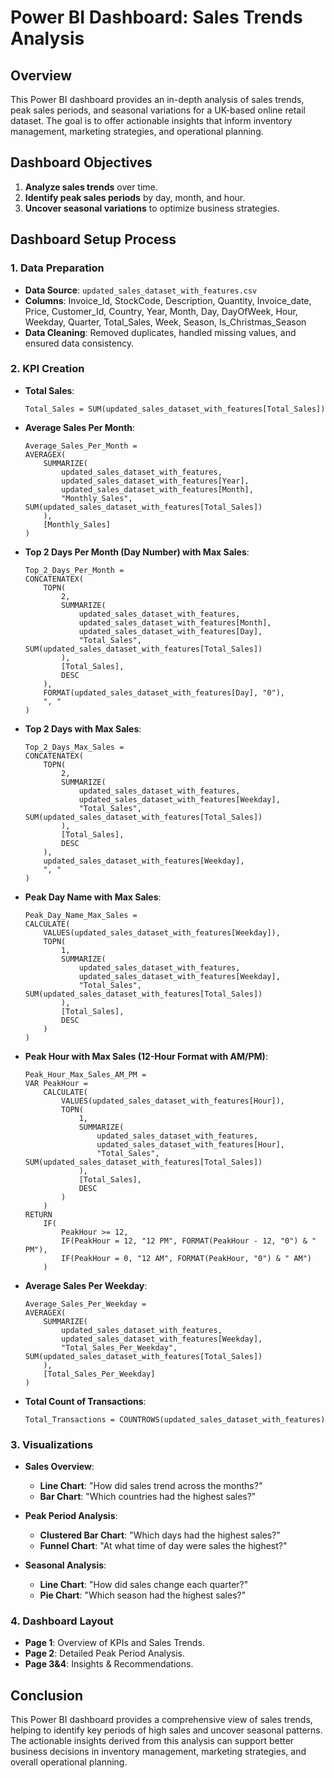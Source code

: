 # Power BI Dashboard: Sales Trends Analysis

## Overview
This Power BI dashboard provides an in-depth analysis of sales trends, peak sales periods, and seasonal variations for a UK-based online retail dataset. The goal is to offer actionable insights that inform inventory management, marketing strategies, and operational planning.

## Dashboard Objectives
1. **Analyze sales trends** over time.
2. **Identify peak sales periods** by day, month, and hour.
3. **Uncover seasonal variations** to optimize business strategies.

## Dashboard Setup Process

### 1. **Data Preparation**
   - **Data Source**: `updated_sales_dataset_with_features.csv`
   - **Columns**: Invoice_Id, StockCode, Description, Quantity, Invoice_date, Price, Customer_Id, Country, Year, Month, Day, DayOfWeek, Hour, Weekday, Quarter, Total_Sales, Week, Season, Is_Christmas_Season
   - **Data Cleaning**: Removed duplicates, handled missing values, and ensured data consistency.

### 2. **KPI Creation**
   - **Total Sales**:
     ```dax
     Total_Sales = SUM(updated_sales_dataset_with_features[Total_Sales])
     ```

   - **Average Sales Per Month**:
     ```dax
     Average_Sales_Per_Month = 
     AVERAGEX(
         SUMMARIZE(
             updated_sales_dataset_with_features,
             updated_sales_dataset_with_features[Year],
             updated_sales_dataset_with_features[Month],
             "Monthly_Sales", SUM(updated_sales_dataset_with_features[Total_Sales])
         ),
         [Monthly_Sales]
     )
     ```

   - **Top 2 Days Per Month (Day Number) with Max Sales**:
     ```dax
     Top_2_Days_Per_Month = 
     CONCATENATEX(
         TOPN(
             2,
             SUMMARIZE(
                 updated_sales_dataset_with_features,
                 updated_sales_dataset_with_features[Month],
                 updated_sales_dataset_with_features[Day],
                 "Total_Sales", SUM(updated_sales_dataset_with_features[Total_Sales])
             ),
             [Total_Sales],
             DESC
         ),
         FORMAT(updated_sales_dataset_with_features[Day], "0"),
         ", "
     )
     ```

   - **Top 2 Days with Max Sales**:
     ```dax
     Top_2_Days_Max_Sales = 
     CONCATENATEX(
         TOPN(
             2,
             SUMMARIZE(
                 updated_sales_dataset_with_features,
                 updated_sales_dataset_with_features[Weekday],
                 "Total_Sales", SUM(updated_sales_dataset_with_features[Total_Sales])
             ),
             [Total_Sales],
             DESC
         ),
         updated_sales_dataset_with_features[Weekday],
         ", "
     )
     ```

   - **Peak Day Name with Max Sales**:
     ```dax
     Peak_Day_Name_Max_Sales = 
     CALCULATE(
         VALUES(updated_sales_dataset_with_features[Weekday]),
         TOPN(
             1,
             SUMMARIZE(
                 updated_sales_dataset_with_features,
                 updated_sales_dataset_with_features[Weekday],
                 "Total_Sales", SUM(updated_sales_dataset_with_features[Total_Sales])
             ),
             [Total_Sales],
             DESC
         )
     )
     ```

   - **Peak Hour with Max Sales (12-Hour Format with AM/PM)**:
     ```dax
     Peak_Hour_Max_Sales_AM_PM = 
     VAR PeakHour = 
         CALCULATE(
             VALUES(updated_sales_dataset_with_features[Hour]),
             TOPN(
                 1,
                 SUMMARIZE(
                     updated_sales_dataset_with_features,
                     updated_sales_dataset_with_features[Hour],
                     "Total_Sales", SUM(updated_sales_dataset_with_features[Total_Sales])
                 ),
                 [Total_Sales],
                 DESC
             )
         )
     RETURN
         IF(
             PeakHour >= 12,
             IF(PeakHour = 12, "12 PM", FORMAT(PeakHour - 12, "0") & " PM"),
             IF(PeakHour = 0, "12 AM", FORMAT(PeakHour, "0") & " AM")
         )
     ```

   - **Average Sales Per Weekday**:
     ```dax
     Average_Sales_Per_Weekday = 
     AVERAGEX(
         SUMMARIZE(
             updated_sales_dataset_with_features,
             updated_sales_dataset_with_features[Weekday],
             "Total_Sales_Per_Weekday", SUM(updated_sales_dataset_with_features[Total_Sales])
         ),
         [Total_Sales_Per_Weekday]
     )
     ```

   - **Total Count of Transactions**:
     ```dax
     Total_Transactions = COUNTROWS(updated_sales_dataset_with_features)
     ```

### 3. **Visualizations**
   - **Sales Overview**:
     - **Line Chart**: "How did sales trend across the months?"
     - **Bar Chart**: "Which countries had the highest sales?"

   - **Peak Period Analysis**:
     - **Clustered Bar Chart**: "Which days had the highest sales?"
     - **Funnel Chart**: "At what time of day were sales the highest?"

   - **Seasonal Analysis**:
     - **Line Chart**: "How did sales change each quarter?"
     - **Pie Chart**: "Which season had the highest sales?"

### 4. **Dashboard Layout**
   - **Page 1**: Overview of KPIs and Sales Trends.
   - **Page 2**: Detailed Peak Period Analysis.
   - **Page 3&4**: Insights & Recommendations.

## Conclusion
This Power BI dashboard provides a comprehensive view of sales trends, helping to identify key periods of high sales and uncover seasonal patterns. The actionable insights derived from this analysis can support better business decisions in inventory management, marketing strategies, and overall operational planning.
